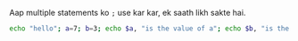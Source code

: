 Aap multiple statements ko `;` use kar kar, ek saath likh sakte hai.

```bash
echo "hello"; a=7; b=3; echo $a, "is the value of a"; echo $b, "is the value of b"
```